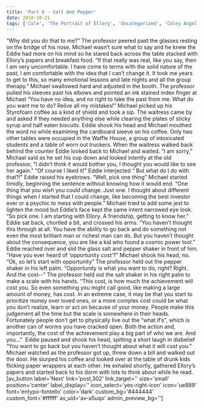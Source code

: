 ```yaml
---
title: 'Part 6 - Salt And Pepper'
date: 2018-10-21
tags: ['Cole', 'The Portrait of Ellory', 'Uncategorized', 'Coley Angel']
---
```


“Why did you do that to me?” The professor peered past the glasses resting on the bridge of his nose. Michael wasn’t sure what to say and he knew the Eddie had more on his mind so he stared back across the table stacked with Ellory’s papers and breakfast food. “If that really was real, like you say, then I am very uncomfortable. I have come to terms with the solid nature of the past, I am comfortable with the idea that I can’t change it. It took me years to get to this, so many emotional lessons and late nights and all the group therapy.” Michael swallowed hard and adjusted in the booth. The professor pulled his sleeves past his elbows and pointed an ink stained index finger at Michael “You have no idea, and no right to take the past from me. What do you want me to do? Relive all my mistakes!” Michael picked up his Styrofoam coffee as a kind of shield and took a sip. The waitress came by and asked if they needed anything else while clearing the plates of sticky syrup and half eaten biscuits. Eddie shook his head and Michael mouthed the word no while examining the cardboard sleeve on his coffee. Only two other tables were occupied in the Waffle House, a group of intoxicated students and a table of worn out truckers. When the waitress walked back behind the counter Eddie looked back to Michael and waited. “I am sorry,” Michael said as he set his cup down and looked intently at the old professor, “I didn’t think it would bother you, I thought you would like to see her again.” “Of course I liked it!” Eddie interjected “ But what do I do with that?!” Eddie raised his eyebrows. “Well, pick one thing” Michael started timidly, beginning the sentence without knowing how it would end. “One thing that you wish you could change. Just one. I thought about different things when I started that I could change, like becoming the best investor ever or a psychic to mess with people.” Michael tried to add some jest to lighten the mood but Eddie’s face kept the same intent narrowed eye look. “So pick one. I am starting with Ellory. A friendship, getting to know her.” Eddie sat back, chortled a bit, and crossed his arms. “You haven’t thought this through at all. You have the ability to go back and do something not even the most brilliant man or richest man can do. But you haven’t thought about the consequence, you are like a kid who found a cosmic power tool.” Eddie reached over and slid the glass salt and pepper shaker in front of him. “Have you ever heard of ‘opportunity cost’?” Michael shook his head, no. “Ok, so let’s start with opportunity” The professor held out the pepper shaker in his left palm. “Opportunity is what you want to do, right? Right. And the cost--” The professor held out the salt shaker in his right palm to make a scale with his hands. “This cost, is how much the achievement will cost you. So even something you might call good, like making a large amount of money, has cost. In an extreme case, it may be that you start to prioritize money over loved ones, or a more complex cost could be what you don’t realize, learn or act on because of your money. People make this judgement all the time but the scale is somewhere in their heads. Fortunately people don’t get to physically live out the “what if’s”, which is another can of worms you have cracked open. Both the action and, importantly, the cost of the achievement play a big part of who we are. And you…”  Eddie paused and shook his head, spitting a short laugh in disbelief “You want to go back but you haven’t thought about what it will cost you.” Michael watched as the professor got up, threw down a bill and walked out the door. He slurped his coffee and looked over at the table of drunk kids flicking paper wrappers at each other. He exhaled shortly, gathered Ellory’s papers and started back to his dorm with lots to think about while he read. [av_button label='Next' link='post,302' link_target='' size='small' position='center' label_display='' icon_select='yes-right-icon' icon='ue889' font='entypo-fontello' color='dark' custom_bg='#444444' custom_font='#ffffff' av_uid='av-a5uqo' admin_preview_bg='']
